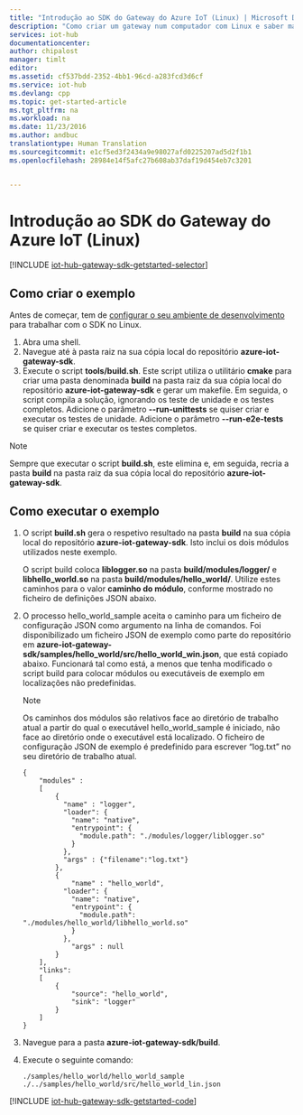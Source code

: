```yaml
---
title: "Introdução ao SDK do Gateway do Azure IoT (Linux) | Microsoft Docs"
description: "Como criar um gateway num computador com Linux e saber mais sobre os principais conceitos no SDK do Gateway do Azure IoT como módulos e ficheiros de configuração do JSON."
services: iot-hub
documentationcenter: 
author: chipalost
manager: timlt
editor: 
ms.assetid: cf537bdd-2352-4bb1-96cd-a283fcd3d6cf
ms.service: iot-hub
ms.devlang: cpp
ms.topic: get-started-article
ms.tgt_pltfrm: na
ms.workload: na
ms.date: 11/23/2016
ms.author: andbuc
translationtype: Human Translation
ms.sourcegitcommit: e1cf5ed3f2434a9e98027afd0225207ad5d2f1b1
ms.openlocfilehash: 28984e14f5afc27b608ab37daf19d454eb7c3201


---
```

# <a name="get-started-with-the-azure-iot-gateway-sdk-linux"></a>Introdução ao SDK do Gateway do Azure IoT (Linux)
[!INCLUDE [iot-hub-gateway-sdk-getstarted-selector](../../includes/iot-hub-gateway-sdk-getstarted-selector.md)]

## <a name="how-to-build-the-sample"></a>Como criar o exemplo
Antes de começar, tem de [configurar o seu ambiente de desenvolvimento][lnk-setupdevbox] para trabalhar com o SDK no Linux.

1. Abra uma shell.
2. Navegue até à pasta raiz na sua cópia local do repositório **azure-iot-gateway-sdk**.
3. Execute o script **tools/build.sh**. Este script utiliza o utilitário **cmake** para criar uma pasta denominada **build** na pasta raiz da sua cópia local do repositório **azure-iot-gateway-sdk** e gerar um makefile. Em seguida, o script compila a solução, ignorando os teste de unidade e os testes completos. Adicione o parâmetro **--run-unittests** se quiser criar e executar os testes de unidade. Adicione o parâmetro **--run-e2e-tests** se quiser criar e executar os testes completos.

> [!NOTE]
> Sempre que executar o script **build.sh**, este elimina e, em seguida, recria a pasta **build** na pasta raiz da sua cópia local do repositório **azure-iot-gateway-sdk**.
> 
> 

## <a name="how-to-run-the-sample"></a>Como executar o exemplo
1. O script **build.sh** gera o respetivo resultado na pasta **build** na sua cópia local do repositório **azure-iot-gateway-sdk**. Isto inclui os dois módulos utilizados neste exemplo.
   
    O script build coloca **liblogger.so** na pasta **build/modules/logger/** e **libhello_world.so** na pasta **build/modules/hello_world/**. Utilize estes caminhos para o valor **caminho do módulo**, conforme mostrado no ficheiro de definições JSON abaixo.
2. O processo hello_world_sample aceita o caminho para um ficheiro de configuração JSON como argumento na linha de comandos. Foi disponibilizado um ficheiro JSON de exemplo como parte do repositório em **azure-iot-gateway-sdk/samples/hello_world/src/hello_world_win.json**, que está copiado abaixo. Funcionará tal como está, a menos que tenha modificado o script build para colocar módulos ou executáveis de exemplo em localizações não predefinidas.

   > [!NOTE]
   > Os caminhos dos módulos são relativos face ao diretório de trabalho atual a partir do qual o executável hello_world_sample é iniciado, não face ao diretório onde o executável está localizado. O ficheiro de configuração JSON de exemplo é predefinido para escrever “log.txt” no seu diretório de trabalho atual.
   
    ```
    {
        "modules" :
        [
            {
              "name" : "logger",
              "loader": {
                "name": "native",
                "entrypoint": {
                  "module.path": "./modules/logger/liblogger.so"
                }
              },
              "args" : {"filename":"log.txt"}
            },
            {
                "name" : "hello_world",
              "loader": {
                "name": "native",
                "entrypoint": {
                  "module.path": "./modules/hello_world/libhello_world.so"
                }
              },
                "args" : null
            }
        ],
        "links": 
        [
            {
                "source": "hello_world",
                "sink": "logger"
            }
        ]
    }
    ```
3. Navegue para a pasta **azure-iot-gateway-sdk/build**.
4. Execute o seguinte comando:
   
   ```
   ./samples/hello_world/hello_world_sample ./../samples/hello_world/src/hello_world_lin.json
   ``` 

[!INCLUDE [iot-hub-gateway-sdk-getstarted-code](../../includes/iot-hub-gateway-sdk-getstarted-code.md)]

<!-- Links -->
[lnk-setupdevbox]: https://github.com/Azure/azure-iot-gateway-sdk/blob/master/doc/devbox_setup.md



<!--HONumber=Jan17_HO3-->


